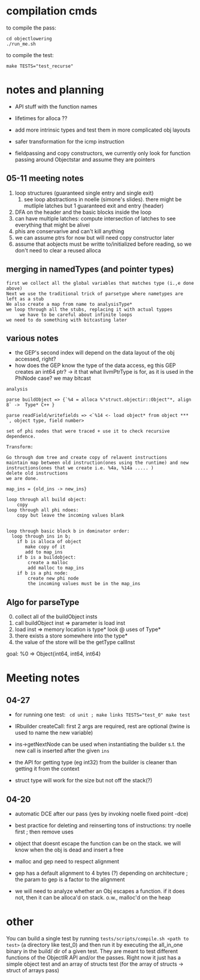 # compilation cmds
to compile the pass:
```
cd objectlowering
./run_me.sh
```

to compile the test:
```
make TESTS="test_recurse" 
```

# notes and planning
- API stuff with the function names
- lifetimes for alloca ??
- add more intrinsic types and test them in more complicated obj layouts
- safer transformation for the icmp instruction

- fieldpassing and copy constructors, we currently only look for function passing around Objectstar and assume they are pointers

## 05-11 meeting notes
1. loop structures (guaranteed single entry and single exit)
   1. see loop abstractions in noelle (simone's slides). there might be mutliple latches but 1 guaranteed exit and entry (header)
2. DFA on the header and the basic blocks inside the loop
3. can have multiple latches: compute intersection of latches to see everything that might be alivei
4. phis are conservarive and can't kill anything 
5. we can assume ptrs for now but will need copy constructor later
6. assume that aobjects must be writte to/initialized before reading, so we don't need to clear a reused alloca

## merging in namedTypes (and pointer types)
```
first we collect all the global variables that matches type (i.,e done above)
Next we use the traditional trick of parsetype where nametypes are left as a stub
We also create a map from name to analysisType*
we loop through all the stubs, replacing it with actual typpes
     we have to be careful about infinite loops
we need to do something with bitcasting later
```


## various notes
- the GEP's second index will depend on the data layout of the obj accessed, right? 
- how does the GEP know the type of the data access, eg this GEP creates an int64 ptr?
  -> it that what llvmPtrType is for, as it is used in the PhiNode case?
  we may bitcast

```
analysis

parse buildObject => {`%4 = alloca %"struct.objectir::Object"*, align 8` ->  Type* C++ }

parse readField/writefields => <`%14 <- load object* from object *** `, object type, field number>

set of phi nodes that were traced + use it to check recursive dependence. 

Transform:

Go through dom tree and create copy of relavent instructions
maintain map between old instruction(ones using the runtime) and new instructions(ones that we create i.e. %4a, %14a ..... )
delete old instructions
we are done. 

map_ins = {old_ins -> new_ins}

loop through all build object:
	copy
loop through all phi ndoes:
	copy but leave the incoming values blank


loop through basic block b in dominator order:
  loop through ins in b;
    if b is alloca of object
       make copy of it 
       add to map_ins
    if b is a buildobject:
    	create a malloc
    	add malloc to map_ins
    if b is a phi node:
    	create new phi node
    	the incoming values must be in the map_ins
```

## Algo for parseType
0. collect all of the buildObject insts
1. call buildObject inst => parameter is load inst
2. load inst => memory location is type\*
look @ uses of Type\*
3. there exists a store somewhere into the type\*
4. the value of the store will be the getType callInst

goal: %0 => Object{int64, int64, int64}

# Meeting notes

## 04-27
- for running one test: `
cd unit ; make links
TESTS="test_0"
make test`

- IRbuilder createCall: first 2 args are required, rest are optional (twine is used to name the new variable)
- ins->getNextNode can be used when instantiating the builder s.t. the new call is inserted after the given `ins`
- the API for getting type (eg int32) from the builder is cleaner than getting it from the context
- struct type will work for the size but not off the stack(?)


## 04-20
- automatic DCE after our pass (yes by invoking noelle fixed point -dce)
- best practice for deleting and reinserting tons of instructions: try noelle first ; then remove uses
- object that doesnt escape the function can be on the stack. we will know when the obj is dead and insert a free

- malloc and gep need to respect alignment
- gep has a default alignment to 4 bytes (?) depending on architecture ; the param to gep is a factor to the alignment

- we will need to analyze whether an Obj escapes a function. if it does not, then it can be alloca'd on stack. o.w., malloc'd on the heap

# other
You can build a single test by running `tests/scripts/compile.sh <path to test>` (a directory like test_0) and then run it by executing the all_in_one binary in the build/ dir of a given test. They are meant to test different functions of the ObjectIR API and/or the passes. Right now it just has a simple object test and an array of structs test (for the array of structs -> struct of arrays pass)

